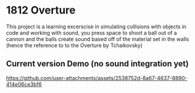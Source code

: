 # 1812 Overture

This project is a learning excerscise in simulating collisions with objects in code and working with sound, you press space to shoot a ball out of a cannon and the balls create sound based off of the material set in the walls (hence the reference to 
to the Overture by Tchaikovsky)

## Current version Demo (no sound integration yet)
https://github.com/user-attachments/assets/2538752d-8a67-4637-8890-414e06ce3bf6

